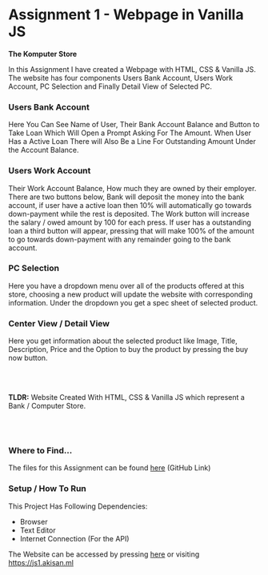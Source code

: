 # Assignment 1 - Webpage in Vanilla JS

**The Komputer Store**

In this Assignment I have created a Webpage with HTML, CSS & Vanilla JS. The website has four components Users Bank Account, Users Work Account, PC Selection and Finally Detail View of Selected PC.

### Users Bank Account

Here You Can See Name of User, Their Bank Account Balance and Button to Take Loan Which Will Open a Prompt Asking For The Amount. When User Has a Active Loan There will Also Be a Line For Outstanding Amount Under the Account Balance.

### Users Work Account

Their Work Account Balance, How much they are owned by their employer. There are two buttons below, Bank will deposit the money into the bank account, if user have a active loan then 10% will automatically go towards down-payment while the rest is deposited. The Work button will increase the salary / owed amount by 100 for each press. If user has a outstanding loan a third button will appear, pressing that will make 100% of the amount to go towards down-payment with any remainder going to the bank account.

###  PC Selection

Here you have a dropdown menu over all of the products offered at this store, choosing a new product will update the website with corresponding information. Under the dropdown you get a spec sheet of selected product.

### Center View / Detail View

Here you get information about the selected product like Image, Title, Description, Price and the Option to buy the product by pressing the buy now button.

<br><br>

**TLDR:** Website Created With HTML, CSS & Vanilla JS which represent a Bank / Computer Store.

<br><br>

### Where to Find...

The files for this Assignment can be found [here](https://github.com/Akisan98/Assignment1JS) (GitHub Link)



### Setup / How To Run

This Project Has Following Dependencies:

- Browser
- Text Editor
- Internet Connection (For the API)

The Website can be accessed by pressing [here](https://js1.akisan.ml/) or visiting https://js1.akisan.ml 